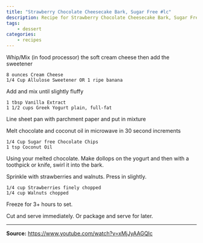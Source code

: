 ```yaml
---
title: "Strawberry Chocolate Cheesecake Bark, Sugar Free #lc"
description: Recipe for Strawberry Chocolate Cheesecake Bark, Sugar Free.
tags:
    - dessert
categories:
    - recipes
---
```


Whip/Mix (in food processor) the soft cream cheese then add the sweetener

```
8 ounces Cream Cheese
1/4 Cup Allulose Sweetener OR 1 ripe banana
```

Add and mix until slightly fluffy

```
1 tbsp Vanilla Extract
1 1/2 cups Greek Yogurt plain, full-fat
```

Line sheet pan with parchment paper and put in mixture

Melt chocolate and coconut oil in microwave in 30 second increments

```
1/4 Cup Sugar free Chocolate Chips
1 tsp Coconut Oil
```

Using your melted chocolate. Make dollops on the yogurt and then with a toothpick or knife, swirl it into the bark.

Sprinkle with strawberries and walnuts. Press in slightly.

```
1/4 cup Strawberries finely chopped
1/4 cup Walnuts chopped
```

Freeze for 3+ hours to set.

Cut and serve immediately. Or package and serve for later.

---

**Source:** <https://www.youtube.com/watch?v=xMjJyAAGQIc>
